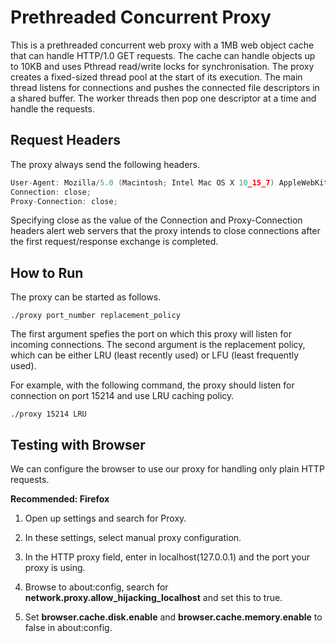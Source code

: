 # Prethreaded Concurrent Proxy

This is a prethreaded concurrent web proxy with a 1MB web object cache that can handle HTTP/1.0 GET requests. The cache can handle objects up to 10KB and uses Pthread read/write locks for synchronisation. The proxy creates a fixed-sized thread pool at the start of its execution. The main thread listens for connections and pushes the connected file descriptors in a shared buffer. The worker threads then pop one descriptor at a time and handle the requests.

## Request Headers

The proxy always send the following headers.

```C
User-Agent: Mozilla/5.0 (Macintosh; Intel Mac OS X 10_15_7) AppleWebKit/537.36 (KHTML, like Gecko) Chrome/105.0.0.0 Safari/537.36;
Connection: close;
Proxy-Connection: close;
```

Specifying close as the value of the Connection and Proxy-Connection headers alert web servers that the proxy intends to close connections after the first request/response exchange is completed.

## How to Run

The proxy can be started as follows.

```
./proxy port_number replacement_policy
```

The first argument spefies the port on which this proxy will listen for incoming connections. The second argument is the replacement policy, which can be either LRU (least recently used) or LFU (least frequently used).

For example, with the following command, the proxy should listen for connection on port 15214 and use LRU caching policy.

```
./proxy 15214 LRU
```

## Testing with Browser

We can configure the browser to use our proxy for handling only plain HTTP requests.

**Recommended: Firefox**

1. Open up settings and search for Proxy.

2. In these settings, select manual proxy configuration.

3. In the HTTP proxy field, enter in localhost(127.0.0.1) and the port your proxy is using.

4. Browse to about:config, search for **network.proxy.allow_hijacking_localhost** and set this to true.

5. Set **browser.cache.disk.enable** and **browser.cache.memory.enable** to false in about:config.